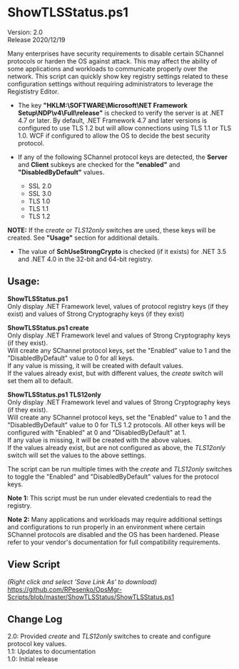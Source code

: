 # ShowTLSStatus.ps1
Version: 2.0    
Release 2020/12/19

Many enterprises have security requirements to disable certain SChannel protocols or harden the OS against attack.  This may affect the ability of some applications and workloads to communicate properly over the network.  This script can quickly show key registry settings related to these configuration settings without requiring administrators to leverage the Regististry Editor.

- The key **"HKLM:\\SOFTWARE\Microsoft\NET Framework Setup\NDP\v4\Full\release"** is checked to verify the server is at .NET 4.7 or later.  By default, .NET Framework 4.7 and later versions is configured to use TLS 1.2 but will allow connections using TLS 1.1 or TLS 1.0.  WCF if configured to allow the OS to decide the best security protocol.

- If any of the following SChannel protocol keys are detected, the **Server** and **Client** subkeys are checked for the **"enabled"** and **"DisabledByDefault"** values.
    * SSL 2.0
    * SSL 3.0
    * TLS 1.0
    * TLS 1.1
    * TLS 1.2

**NOTE:** If the _create_ or _TLS12only_ switches are used, these keys will be created.  See **"Usage"** section for additional details.

- The value of **SchUseStrongCrypto** is checked (if it exists) for .NET 3.5 and .NET 4.0 in the 32-bit and 64-bit registry.

## Usage:
**ShowTLSStatus.ps1**   
Only display .NET Framework level, values of protocol registry keys (if they exist) and values of Strong Cryptography keys (if they exist)

**ShowTLSStatus.ps1 create**    
Only display .NET Framework level and values of Strong Cryptography keys (if they exist).   
Will create any SChannel protocol keys, set the "Enabled" value to 1 and the "DisabledByDefault" value to 0 for all keys.   
If any value is missing, it will be created with default values.    
If the values already exist, but with different values, the _create_ switch will set them all to default.

**ShowTLSStatus.ps1 TLS12only**     
Only display .NET Framework level and values of Strong Cryptography keys (if they exist).   
Will create any SChannel protocol keys, set the "Enabled" value to 1 and the "DisabledByDefault" value to 0 for TLS 1.2 protocols.  All other keys will be configured with "Enabled" at 0 and "DisabledByDefault" at 1.   
If any value is missing, it will be created with the above values.    
If the values already exist, but are not configured as above, the _TLS12only_ switch will set the values to the above settings.

The script can be run multiple times with the _create_ and _TLS12only_ switches to toggle the "Enabled" and "DisabledByDefault" values for the protocol keys.

**Note 1:** This script must be run under elevated credentials to read the registry.

**Note 2:** Many applications and workloads may require additional settings and configurations to run properly in an environment where certain SChannel protocols are disabled and the OS has been hardened.  Please refer to your vendor's documentation for full compatibility requirements.

## View Script    
_(Right click and select 'Save Link As' to download)_    
https://github.com/RPesenko/OpsMgr-Scripts/blob/master/ShowTLSStatus/ShowTLSStatus.ps1

## Change Log  
2.0: Provided _create_ and _TLS12only_ switches to create and configure protocol key values.   
1.1: Updates to documentation   
1.0: Initial release   